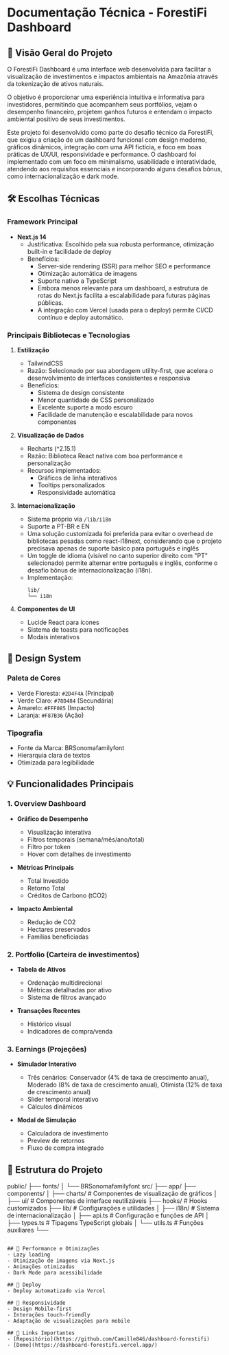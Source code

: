 # Documentação Técnica - ForestiFi Dashboard

## 🌳 Visão Geral do Projeto
O ForestiFi Dashboard é uma interface web desenvolvida para facilitar a visualização de investimentos e impactos ambientais na Amazônia através da tokenização de ativos naturais. 

O objetivo é proporcionar uma experiência intuitiva e informativa para investidores, permitindo que acompanhem seus portfólios, vejam o desempenho financeiro, projetem ganhos futuros e entendam o impacto ambiental positivo de seus investimentos.

Este projeto foi desenvolvido como parte do desafio técnico da ForestiFi, que exigiu a criação de um dashboard funcional com design moderno, gráficos dinâmicos, integração com uma API fictícia, e foco em boas práticas de UX/UI, responsividade e performance. O dashboard foi implementado com um foco em minimalismo, usabilidade e interatividade, atendendo aos requisitos essenciais e incorporando alguns desafios bônus, como internacionalização e dark mode.

## 🛠 Escolhas Técnicas

### Framework Principal
- **Next.js 14**
  - Justificativa: Escolhido pela sua robusta performance, otimização built-in e facilidade de deploy
  - Benefícios:
    - Server-side rendering (SSR) para melhor SEO e performance
    - Otimização automática de imagens
    - Suporte nativo a TypeScript
    - Embora menos relevante para um dashboard, a estrutura de rotas do Next.js facilita a escalabilidade para futuras páginas públicas.
    - A integração com Vercel (usada para o deploy) permite CI/CD contínuo e deploy automático.

### Principais Bibliotecas e Tecnologias
1. **Estilização**
   - TailwindCSS
   - Razão: Selecionado por sua abordagem utility-first, que acelera o desenvolvimento de interfaces consistentes e responsiva
   - Benefícios:
     - Sistema de design consistente
     - Menor quantidade de CSS personalizado
     - Excelente suporte a modo escuro
     - Facilidade de manutenção e escalabilidade para novos componentes

2. **Visualização de Dados**
   - Recharts (^2.15.1)
   - Razão: Biblioteca React nativa com boa performance e personalização
   - Recursos implementados:
     - Gráficos de linha interativos
     - Tooltips personalizados
     - Responsividade automática

3. **Internacionalização**
   - Sistema próprio via `/lib/i18n`
   - Suporte a PT-BR e EN
   - Uma solução customizada foi preferida para evitar o overhead de bibliotecas pesadas como react-i18next, considerando que o projeto precisava apenas de suporte básico para português e inglês
   - Um toggle de idioma (visível no canto superior direito com "PT" selecionado) permite alternar entre português e inglês, conforme o desafio bônus de internacionalização (i18n).
   - Implementação:
     ```
     lib/
     └── i18n
     ```

4. **Componentes de UI**
   - Lucide React para ícones
   - Sistema de toasts para notificações
   - Modais interativos

## 🎨 Design System

### Paleta de Cores
- Verde Floresta: `#2D4F4A` (Principal)
- Verde Claro: `#78D484` (Secundária)
- Amarelo: `#FFF085` (Impacto)
- Laranja: `#F87B36` (Ação)

### Tipografia
- Fonte da Marca: BRSonomafamilyfont
- Hierarquia clara de textos
- Otimizada para legibilidade

## 💡 Funcionalidades Principais

### 1. Overview Dashboard
- **Gráfico de Desempenho**
  - Visualização interativa
  - Filtros temporais (semana/mês/ano/total)
  - Filtro por token
  - Hover com detalhes de investimento

- **Métricas Principais**
  - Total Investido
  - Retorno Total
  - Créditos de Carbono (tCO2)

- **Impacto Ambiental**
  - Redução de CO2
  - Hectares preservados
  - Famílias beneficiadas

### 2. Portfolio (Carteira de investimentos)
- **Tabela de Ativos**
  - Ordenação multidirecional
  - Métricas detalhadas por ativo
  - Sistema de filtros avançado

- **Transações Recentes**
  - Histórico visual
  - Indicadores de compra/venda

### 3. Earnings (Projeções)
- **Simulador Interativo**
  - Três cenários: Conservador (4% de taxa de crescimento anual), Moderado (8% de taxa de crescimento anual), Otimista (12% de taxa de crescimento anual)
  - Slider temporal interativo
  - Cálculos dinâmicos

- **Modal de Simulação**
  - Calculadora de investimento
  - Preview de retornos
  - Fluxo de compra integrado

## 📁 Estrutura do Projeto

public/
├── fonts/
│   └── BRSonomafamilyfont
src/
├── app/
├── components/
│   ├── charts/      # Componentes de visualização de gráficos
│   ├── ui/          # Componentes de interface reutilizáveis
├── hooks/           # Hooks customizados
├── lib/             # Configurações e utilidades
│   ├── i18n/        # Sistema de internacionalização
│   ├── api.ts       # Configuração e funções de API
│   ├── types.ts     # Tipagens TypeScript globais
│   └── utils.ts     # Funções auxiliares 
└──
```

## 🚀 Performance e Otimizações
- Lazy loading
- Otimização de imagens via Next.js
- Animações otimizadas
- Dark Mode para acessibilidade

## 🔄 Deploy
- Deploy automatizado via Vercel

## 📱 Responsividade
- Design Mobile-first
- Interações touch-friendly
- Adaptação de visualizações para mobile

## 🔗 Links Importantes
- [Repositório](https://github.com/Camille846/dashboard-forestifi)
- [Demo](https://dashboard-forestifi.vercel.app/)